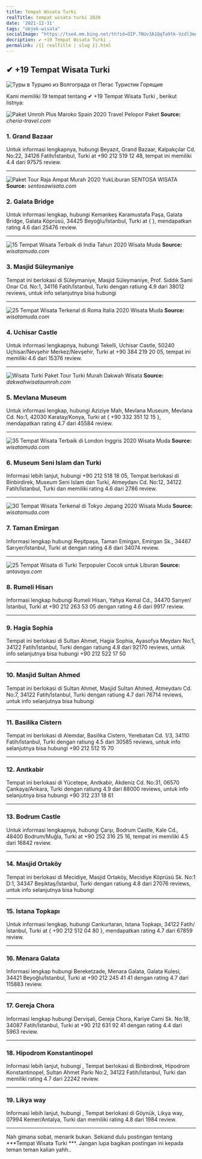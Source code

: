 ```yaml
---
title: Tempat Wisata Turki 
realTitle: tempat wisata turki 2020
date: '2021-12-31'
tags: "objek-wisata"
socialImage: "https://tse4.mm.bing.net/th?id=OIP.7NUv3A1QqTa9tk-Vzdl3mAAAAA&amp;pid=15.1"
decription: ✔ +19 Tempat Wisata Turki .
permalink: /{{ realTitle | slug }}.html
---
```


## ✔ +19 Tempat Wisata Turki 

![Туры в Турцию из Волгограда от Пегас Туристик Горящие ](https://api.pegasvolgograd.ru/images/pages/f33666c3-4f65-4d7a-a7cc-b4a8d60b9cd1.jpg)



Kami memiliki 19 tempat tentang ✔ +19 Tempat Wisata Turki , berikut listnya:



![Paket Umroh Plus Maroko Spain 2020  Travel Pelopor Paket ](https://tse1.mm.bing.net/th?id=OIP.Y2REvVLpQIeDf_EaA3-epgHaD4&amp;pid=15.1)
**Source:** _cheria-travel.com_


### 1. Grand Bazaar



Untuk informasi lengkapnya, hubungi Beyazıt, Grand Bazaar, Kalpakçılar Cd. No:22, 34126 Fatih/İstanbul, Turki at +90 212 519 12 48, tempat ini memiliki 4.4 dari 97575 review.

---


![Paket Tour Raja Ampat Murah 2020 YukLiburan  SENTOSA WISATA](https://tse2.mm.bing.net/th?id=OIP._kRZ3Wdbij2xQ0-QFKHD3wHaEg&amp;pid=15.1)
**Source:** _sentosawisata.com_


### 2. Galata Bridge



Untuk informasi lengkap, hubungi Kemankeş Karamustafa Paşa, Galata Bridge, Galata Köprüsü, 34425 Beyoğlu/İstanbul, Turki at {  }, mendapatkan rating 4.6 dari 25476 review.

---


![15 Tempat Wisata Terbaik di India Tahun 2020  Wisata Muda](https://tse1.mm.bing.net/th?id=OIP.evaoo4yXf7aYna8fWAU1bQHaEl&amp;pid=15.1)
**Source:** _wisatamuda.com_


### 3. Masjid Süleymaniye



Tempat ini berlokasi di Süleymaniye, Masjid Süleymaniye, Prof. Sıddık Sami Onar Cd. No:1, 34116 Fatih/İstanbul, Turki dengan ratiung 4.9 dari 38012 reviews, untuk info selanjutnya bisa hubungi 

---


![25 Tempat Wisata Terkenal di Roma Italia 2020  Wisata Muda](https://tse1.mm.bing.net/th?id=OIP.GqLFmzE3mjQyLIFA2Z-4_gHaDj&amp;pid=15.1)
**Source:** _wisatamuda.com_


### 4. Uchisar Castle



Untuk informasi lengkapnya, hubungi Tekelli, Uchisar Castle, 50240 Uçhisar/Nevşehir Merkez/Nevşehir, Turki at +90 384 219 20 05, tempat ini memiliki 4.6 dari 15376 review.

---


![Wisata Turki Paket Tour Turki Murah  Dakwah Wisata](https://tse4.mm.bing.net/th?id=OIP.6HE1XT6Jnpp-fsNYKJ80fQHaKf&amp;pid=15.1)
**Source:** _dakwahwisataumroh.com_


### 5. Mevlana Museum



Untuk informasi lengkap, hubungi Aziziye Mah, Mevlana Museum, Mevlana Cd. No:1, 42030 Karatay/Konya, Turki at { +90 332 351 12 15 }, mendapatkan rating 4.7 dari 45584 review.

---


![35 Tempat Wisata Terbaik di London Inggris 2020  Wisata Muda](https://tse4.mm.bing.net/th?id=OIP.arr5UQ1Wjzy6TqDKkXg51gHaEO&amp;pid=15.1)
**Source:** _wisatamuda.com_


### 6. Museum Seni Islam dan Turki



Informasi lebih lanjut, hubungi +90 212 518 18 05, Tempat berlokasi di Binbirdirek, Museum Seni Islam dan Turki, Atmeydanı Cd. No:12, 34122 Fatih/İstanbul, Turki dan memiliki rating 4.6 dari 2786 review.

---


![30 Tempat Wisata Terkenal di Tokyo Jepang 2020  Wisata Muda](https://tse3.mm.bing.net/th?id=OIP.Bx-PiA9aIg84F5ludoEmeQHaE8&amp;pid=15.1)
**Source:** _wisatamuda.com_


### 7. Taman Emirgan



Informasi lengkap hubungi Reşitpaşa, Taman Emirgan, Emirgan Sk., 34467 Sarıyer/İstanbul, Turki at  dengan rating 4.6 dari 34074 review.

---


![25 Tempat Wisata di Turki Terpopuler Cocok untuk Liburan ](https://tse4.mm.bing.net/th?id=OIP.CCUkccUwuItvlIVlbTF-LwHaE8&amp;pid=15.1)
**Source:** _antavaya.com_


### 8. Rumeli Hisarı



Informasi lengkap hubungi Rumeli Hisarı, Yahya Kemal Cd., 34470 Sarıyer/İstanbul, Turki at +90 212 263 53 05 dengan rating 4.6 dari 9917 review.

---


### 9. Hagia Sophia



Tempat ini berlokasi di Sultan Ahmet, Hagia Sophia, Ayasofya Meydanı No:1, 34122 Fatih/İstanbul, Turki dengan ratiung 4.8 dari 92170 reviews, untuk info selanjutnya bisa hubungi +90 212 522 17 50

---


### 10. Masjid Sultan Ahmed



Tempat ini berlokasi di Sultan Ahmet, Masjid Sultan Ahmed, Atmeydanı Cd. No:7, 34122 Fatih/İstanbul, Turki dengan ratiung 4.7 dari 76714 reviews, untuk info selanjutnya bisa hubungi 

---


### 11. Basilika Cistern



Tempat ini berlokasi di Alemdar, Basilika Cistern, Yerebatan Cd. 1/3, 34110 Fatih/İstanbul, Turki dengan ratiung 4.5 dari 30585 reviews, untuk info selanjutnya bisa hubungi +90 212 512 15 70

---


### 12. Anıtkabir



Tempat ini berlokasi di Yücetepe, Anıtkabir, Akdeniz Cd. No:31, 06570 Çankaya/Ankara, Turki dengan ratiung 4.9 dari 88000 reviews, untuk info selanjutnya bisa hubungi +90 312 231 18 61

---


### 13. Bodrum Castle



Untuk informasi lengkapnya, hubungi Çarşı, Bodrum Castle, Kale Cd., 48400 Bodrum/Muğla, Turki at +90 252 316 25 16, tempat ini memiliki 4.5 dari 16842 review.

---


### 14. Masjid Ortaköy



Tempat ini berlokasi di Mecidiye, Masjid Ortaköy, Mecidiye Köprüsü Sk. No:1 D:1, 34347 Beşiktaş/İstanbul, Turki dengan ratiung 4.8 dari 27076 reviews, untuk info selanjutnya bisa hubungi 

---


### 15. Istana Topkapı



Untuk informasi lengkap, hubungi Cankurtaran, Istana Topkapı, 34122 Fatih/İstanbul, Turki at { +90 212 512 04 80 }, mendapatkan rating 4.7 dari 67859 review.

---


### 16. Menara Galata



Informasi lengkap hubungi Bereketzade, Menara Galata, Galata Kulesi, 34421 Beyoğlu/İstanbul, Turki at +90 212 245 41 41 dengan rating 4.7 dari 115883 review.

---


### 17. Gereja Chora



Informasi lengkap hubungi Dervişali, Gereja Chora, Kariye Cami Sk. No:18, 34087 Fatih/İstanbul, Turki at +90 212 631 92 41 dengan rating 4.4 dari 5963 review.

---


### 18. Hipodrom Konstantinopel



Informasi lebih lanjut, hubungi , Tempat berlokasi di Binbirdirek, Hipodrom Konstantinopel, Sultan Ahmet Parkı No:2, 34122 Fatih/İstanbul, Turki dan memiliki rating 4.7 dari 22242 review.

---


### 19. Likya way



Informasi lebih lanjut, hubungi , Tempat berlokasi di Göynük, Likya way, 07994 Kemer/Antalya, Turki dan memiliki rating 4.8 dari 1984 review.

---









Nah gimana sobat, menarik bukan. Sekiand dulu postingan tentang ***Tempat Wisata Turki ***. Jangan lupa bagikan postingan ini kepada teman teman kalian yahh..
